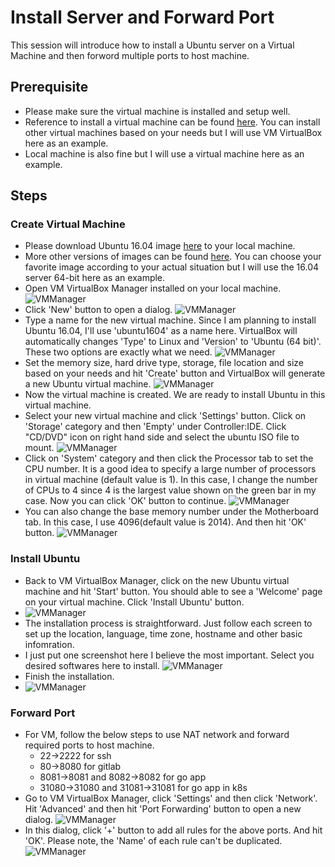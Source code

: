 # Install Server and Forward Port 
This session will introduce how to install a Ubuntu server on a Virtual Machine and then forword multiple ports to host machine.
## Prerequisite
- Please make sure the virtual machine is installed and setup well.
- Reference to install a virtual machine can be found [here](https://www.virtualbox.org/). You can install other virtual machines based on your needs but I will use VM VirtualBox here as an example.
- Local machine is also fine but I will use a virtual machine here as an example.
## Steps
### Create Virtual Machine
- Please download Ubuntu 16.04 image [here](http://releases.ubuntu.com/16.04/ubuntu-16.04.7-server-amd64.iso) to your local machine.
- More other versions of images can be found [here](http://releases.ubuntu.com/16.04/). You can choose your favorite image according to your actual situation but I will use the 16.04 server 64-bit here as an example.
- Open VM VirtualBox Manager installed on your local machine.
![VMManager](../images/Ubuntu1.png)
- Click 'New' button to open a dialog.
![VMManager](../images/Ubuntu2.png)
- Type a name for the new virtual machine. Since I am planning to install Ubuntu 16.04, I'll use 'ubuntu1604' as a name here. VirtualBox will automatically changes 'Type' to Linux and 'Version' to 'Ubuntu (64 bit)'. These two options are exactly what we need.
![VMManager](../images/Ubuntu3.png)
- Set the memory size, hard drive type, storage, file location and size based on your needs and hit 'Create' button and VirtualBox will generate a new Ubuntu virtual machine.
![VMManager](../images/Ubuntu4.png)
- Now the virtual machine is created. We are ready to install Ubuntu in this virtual machine. 
- Select your new virtual machine and click 'Settings' button. Click on 'Storage' category and then 'Empty' under Controller:IDE. Click "CD/DVD" icon on right hand side and select the ubuntu ISO file to mount.
![VMManager](../images/Ubuntu5.png)
- Click on 'System' category and then click the Processor tab to set the CPU number. It is a good idea to specify a large number of processors in virtual machine (default value is 1). In this case, I change the number of CPUs to 4 since 4 is the largest value shown on the green bar in my case. Now you can click 'OK' button to continue.
![VMManager](../images/Ubuntu6.png)
- You can also change the base memory number under the Motherboard tab. In this case, I use 4096(default value is 2014). And then hit 'OK' button.
![VMManager](../images/Ubuntu7.png)
### Install Ubuntu
- Back to VM VirtualBox Manager, click on the new Ubuntu virtual machine and hit 'Start' button. You should able to see a 'Welcome' page on your virtual machine. Click 'Install Ubuntu' button. 
- ![VMManager](../images/Ubuntu8.png)
- The installation process is straightforward. Just follow each screen to set up the location, language, time zone, hostname and other basic infomration.
- I just put one screenshot here I believe the most important. Select you desired softwares here to install. 
![VMManager](../images/Ubuntu9.png)
- Finish the installation.
- ![VMManager](../images/Ubuntu10.png)
### Forward Port
- For VM, follow the below steps to use NAT network and forward required ports to host machine.
  - 22->2222 for ssh
  - 80->8080 for gitlab
  - 8081->8081 and 8082->8082 for go app
  - 31080->31080 and 31081->31081 for go app in k8s
- Go to VM VirtualBox Manager, click 'Settings' and then click 'Network'. Hit 'Advanced' and then hit 'Port Forwarding' button to open a new dialog.
![VMManager](../images/ubuntu11.png)
- In this dialog, click '+' button to add all rules for the above ports. And hit 'OK'. Please note, the 'Name' of each rule can't be duplicated.
![VMManager](../images/ubuntu12.png)
